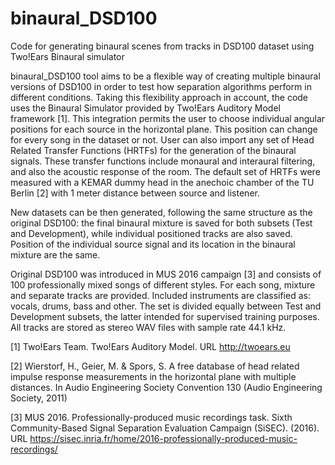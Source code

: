 # binaural_DSD100
Code for generating binaural scenes from tracks in DSD100 dataset using Two!Ears Binaural simulator

binaural_DSD100 tool aims to be a flexible way of creating multiple binaural versions of DSD100 in order to test how separation algorithms perform in different conditions. Taking this flexibility approach in account, the code uses the Binaural Simulator provided by Two!Ears Auditory Model framework [1]. This integration permits the user to choose individual angular positions for each source in the horizontal plane. This position can change for every song in the dataset or not. User can also import any set of Head Related Transfer Functions (HRTFs) for the generation of the binaural signals. These transfer functions include monaural and interaural filtering, and also the acoustic response of the room. The default set of HRTFs were measured with a KEMAR dummy head in the anechoic chamber of the TU Berlin [2] with 1 meter distance between source and listener.

New datasets can be then generated, following the same structure as the original DSD100: the final binaural mixture is saved for both subsets (Test and Development), while individual positioned tracks are also saved. Position of the individual source signal and its location in the binaural mixture are the same.

Original DSD100 was introduced in MUS 2016 campaign [3] and consists of 100 professionally mixed songs of different styles. For each song, mixture and separate tracks are provided. Included instruments are classified as: vocals, drums, bass and other. The set is divided equally between Test and Development subsets, the latter intended for supervised training purposes. All tracks are stored as stereo WAV files with sample rate 44.1 kHz.

[1] Two!Ears Team. Two!Ears Auditory Model. URL http://twoears.eu

[2] Wierstorf, H., Geier, M. & Spors, S. A free database of head related impulse response measurements in the horizontal plane with multiple distances. In Audio Engineering Society Convention 130 (Audio Engineering Society, 2011)

[3] MUS 2016. Professionally-produced music recordings task. Sixth Community-Based Signal Separation Evaluation Campaign (SiSEC). (2016). URL https://sisec.inria.fr/home/2016-professionally-produced-music-recordings/

